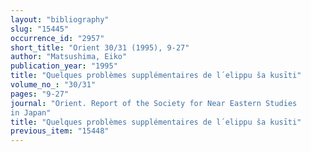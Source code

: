 ```yaml
---
layout: "bibliography"
slug: "15445"
occurrence_id: "2957"
short_title: "Orient 30/31 (1995), 9-27"
author: "Matsushima, Eiko"
publication_year: "1995"
title: "Quelques problèmes supplémentaires de l´elippu ša kusīti"
volume_no_: "30/31"
pages: "9-27"
journal: "Orient. Report of the Society for Near Eastern Studies
in Japan"
title: "Quelques problèmes supplémentaires de l´elippu ša kusīti"
previous_item: "15448"
---
```


